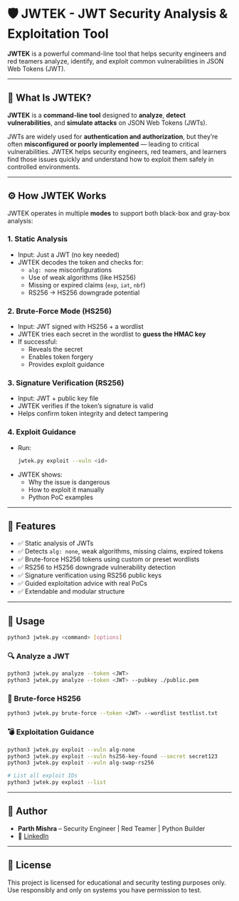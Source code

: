 # 🛡️ JWTEK - JWT Security Analysis & Exploitation Tool

**JWTEK** is a powerful command-line tool that helps security engineers and red teamers analyze, identify, and exploit common vulnerabilities in JSON Web Tokens (JWT).

---

## 🔎 What Is JWTEK?

**JWTEK** is a **command-line tool** designed to **analyze**, **detect vulnerabilities**, and **simulate attacks** on JSON Web Tokens (JWTs).

JWTs are widely used for **authentication and authorization**, but they’re often **misconfigured or poorly implemented** — leading to critical vulnerabilities. JWTEK helps security engineers, red teamers, and learners find those issues quickly and understand how to exploit them safely in controlled environments.

---

## ⚙️ How JWTEK Works

JWTEK operates in multiple **modes** to support both black-box and gray-box analysis:

### 1. Static Analysis
- Input: Just a JWT (no key needed)
- JWTEK decodes the token and checks for:
  - `alg: none` misconfigurations
  - Use of weak algorithms (like HS256)
  - Missing or expired claims (`exp`, `iat`, `nbf`)
  - RS256 → HS256 downgrade potential

### 2. Brute-Force Mode (HS256)
- Input: JWT signed with HS256 + a wordlist
- JWTEK tries each secret in the wordlist to **guess the HMAC key**
- If successful:
  - Reveals the secret
  - Enables token forgery
  - Provides exploit guidance

### 3. Signature Verification (RS256)
- Input: JWT + public key file
- JWTEK verifies if the token’s signature is valid
- Helps confirm token integrity and detect tampering

### 4. Exploit Guidance
- Run:
  ```bash
  jwtek.py exploit --vuln <id>
  ```
- JWTEK shows:
  - Why the issue is dangerous
  - How to exploit it manually
  - Python PoC examples

---

## 🚀 Features

- ✅ Static analysis of JWTs
- ✅ Detects `alg: none`, weak algorithms, missing claims, expired tokens
- ✅ Brute-force HS256 tokens using custom or preset wordlists
- ✅ RS256 to HS256 downgrade vulnerability detection
- ✅ Signature verification using RS256 public keys
- ✅ Guided exploitation advice with real PoCs
- ✅ Extendable and modular structure

---

## 🧰 Usage

```bash
python3 jwtek.py <command> [options]
```

### 🔍 Analyze a JWT

```bash
python3 jwtek.py analyze --token <JWT>
python3 jwtek.py analyze --token <JWT> --pubkey ./public.pem
```

### 🔐 Brute-force HS256

```bash
python3 jwtek.py brute-force --token <JWT> --wordlist testlist.txt
```

### 💣 Exploitation Guidance

```bash
python3 jwtek.py exploit --vuln alg-none
python3 jwtek.py exploit --vuln hs256-key-found --secret secret123
python3 jwtek.py exploit --vuln alg-swap-rs256
```

```bash
# List all exploit IDs
python3 jwtek.py exploit --list
```

---

## 🧠 Author

- **Parth Mishra** – Security Engineer | Red Teamer | Python Builder  
- 🔗 [LinkedIn](https://linkedin.com/in/parth-mishra)

---

## 📜 License

This project is licensed for educational and security testing purposes only.  
Use responsibly and only on systems you have permission to test.
```
